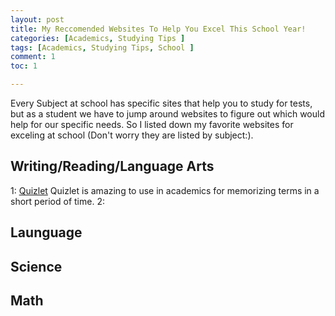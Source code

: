 ```yaml
---
layout: post
title: My Reccomended Websites To Help You Excel This School Year!
categories: [Academics, Studying Tips ]
tags: [Academics, Studying Tips, School ]
comment: 1
toc: 1

---
```

Every Subject at school has specific sites that 
help you to study for tests, but as a student we 
have to jump around websites to figure out which 
would help  for our specific needs. So I listed down 
my favorite websites for exceling at school
(Don't worry they are listed by subject:).

## Writing/Reading/Language Arts
1: [Quizlet](https://quizlet.com/latest)
Quizlet is amazing to use in academics for memorizing terms in a short period of time.
2: 

## Launguage
## Science
## Math




